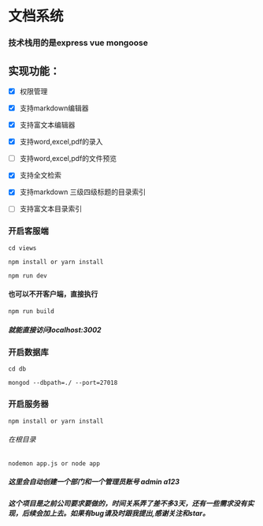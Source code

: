 # 文档系统

### 技术栈用的是express vue mongoose

## 实现功能：

- [x] 权限管理
- [x] 支持markdown编辑器
- [x] 支持富文本编辑器
- [x] 支持word,excel,pdf的录入
- [ ] 支持word,excel,pdf的文件预览
- [x] 支持全文检索
- [x] 支持markdown 三级四级标题的目录索引
- [ ] 支持富文本目录索引


### 开启客服端

```
cd views
```

```
npm install or yarn install
```

```
npm run dev
```

#### 也可以不开客户端，直接执行

```
npm run build
```

##### 就能直接访问localhost:3002

### 开启数据库
```language
cd db
```

```
mongod --dbpath=./ --port=27018
```

### 开启服务器
```
npm install or yarn install
```

###### 在根目录
```
nodemon app.js or node app
```

##### 这里会自动创建一个部门和一个管理员账号 admin a123

##### 这个项目是之前公司要求要做的，时间关系弄了差不多3天，还有一些需求没有实现，后续会加上去。如果有bug请及时跟我提出,感谢关注和star。




